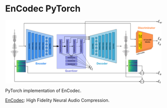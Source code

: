 # EnCodec PyTorch

<p align="center">
  <img src="EnCodec.png" alt="EnCodec" style="display:block; margin:auto; width:780px;" />
</p>

PyTorch implementation of EnCodec.

[EnCodec](https://arxiv.org/abs/2210.13438): High Fidelity Neural Audio Compression.
